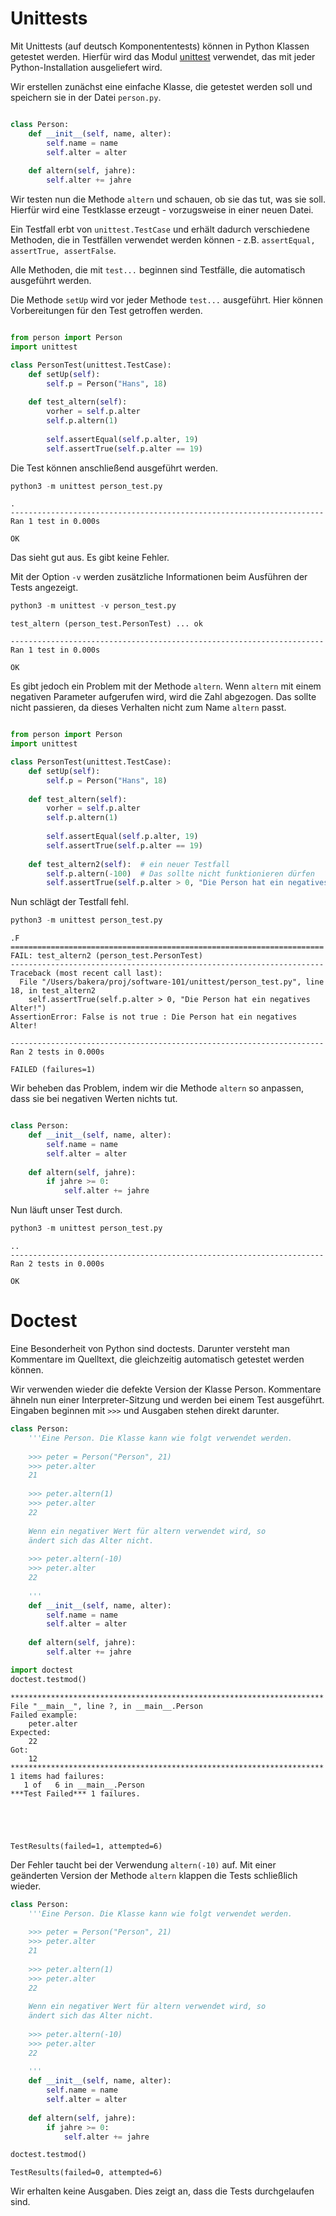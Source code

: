 
# Unittests

Mit Unittests (auf deutsch Komponententests) können in Python Klassen getestet werden. Hierfür wird das Modul [unittest](https://docs.python.org/3/library/unittest.html) verwendet, das mit jeder Python-Installation ausgeliefert wird.

Wir erstellen zunächst eine einfache Klasse, die getestet werden soll und speichern sie in der Datei `person.py`.



```python

class Person:
    def __init__(self, name, alter):
        self.name = name
        self.alter = alter
        
    def altern(self, jahre):
        self.alter += jahre
```



Wir testen nun die Methode `altern` und schauen, ob sie das tut, was sie soll. Hierfür wird eine Testklasse erzeugt - vorzugsweise in einer neuen Datei. 

Ein Testfall erbt von `unittest.TestCase` und erhält dadurch verschiedene Methoden, die in Testfällen verwendet werden können - z.B. `assertEqual, assertTrue, assertFalse`.

Alle Methoden, die mit `test...` beginnen sind Testfälle, die automatisch ausgeführt werden.

Die Methode `setUp` wird vor jeder Methode `test...` ausgeführt. Hier können Vorbereitungen für den Test getroffen werden.


```python

from person import Person
import unittest

class PersonTest(unittest.TestCase):
    def setUp(self):
        self.p = Person("Hans", 18)
        
    def test_altern(self):
        vorher = self.p.alter
        self.p.altern(1)
        
        self.assertEqual(self.p.alter, 19)
        self.assertTrue(self.p.alter == 19)        
```



Die Test können anschließend ausgeführt werden.


```python
python3 -m unittest person_test.py
```

    .
    ----------------------------------------------------------------------
    Ran 1 test in 0.000s
    
    OK


Das sieht gut aus. Es gibt keine Fehler.

Mit der Option `-v` werden zusätzliche Informationen beim Ausführen der Tests angezeigt.


```python
python3 -m unittest -v person_test.py
```

    test_altern (person_test.PersonTest) ... ok
    
    ----------------------------------------------------------------------
    Ran 1 test in 0.000s
    
    OK


Es gibt jedoch ein Problem mit der Methode `altern`. Wenn `altern` mit einem negativen Parameter aufgerufen wird, wird die Zahl abgezogen. Das sollte nicht passieren, da dieses Verhalten nicht zum Name `altern` passt.


```python

from person import Person
import unittest

class PersonTest(unittest.TestCase):
    def setUp(self):
        self.p = Person("Hans", 18)
        
    def test_altern(self):
        vorher = self.p.alter
        self.p.altern(1)
        
        self.assertEqual(self.p.alter, 19)
        self.assertTrue(self.p.alter == 19)
        
    def test_altern2(self):  # ein neuer Testfall
        self.p.altern(-100)  # Das sollte nicht funktionieren dürfen
        self.assertTrue(self.p.alter > 0, "Die Person hat ein negatives Alter!")        
```



Nun schlägt der Testfall fehl.


```python
python3 -m unittest person_test.py
```

    .F
    ======================================================================
    FAIL: test_altern2 (person_test.PersonTest)
    ----------------------------------------------------------------------
    Traceback (most recent call last):
      File "/Users/bakera/proj/software-101/unittest/person_test.py", line 18, in test_altern2
        self.assertTrue(self.p.alter > 0, "Die Person hat ein negatives Alter!")
    AssertionError: False is not true : Die Person hat ein negatives Alter!
    
    ----------------------------------------------------------------------
    Ran 2 tests in 0.000s
    
    FAILED (failures=1)


Wir beheben das Problem, indem wir die Methode `altern` so anpassen, dass sie bei negativen Werten nichts tut.


```python

class Person:
    def __init__(self, name, alter):
        self.name = name
        self.alter = alter
        
    def altern(self, jahre):
        if jahre >= 0:
            self.alter += jahre
```



Nun läuft unser Test durch.


```python
python3 -m unittest person_test.py
```

    ..
    ----------------------------------------------------------------------
    Ran 2 tests in 0.000s
    
    OK


# Doctest

Eine Besonderheit von Python sind doctests. Darunter versteht man Kommentare im Quelltext, die gleichzeitig automatisch getestet werden können.

Wir verwenden wieder die defekte Version der Klasse Person. Kommentare ähneln nun einer Interpreter-Sitzung und werden bei einem Test ausgeführt. Eingaben beginnen mit `>>>` und Ausgaben stehen direkt darunter.


```python
class Person:
    '''Eine Person. Die Klasse kann wie folgt verwendet werden.
    
    >>> peter = Person("Person", 21)
    >>> peter.alter
    21
    
    >>> peter.altern(1)
    >>> peter.alter
    22
    
    Wenn ein negativer Wert für altern verwendet wird, so 
    ändert sich das Alter nicht.
    
    >>> peter.altern(-10)
    >>> peter.alter
    22
    
    '''
    def __init__(self, name, alter):
        self.name = name
        self.alter = alter
        
    def altern(self, jahre):
        self.alter += jahre
```


```python
import doctest
doctest.testmod()
```

    **********************************************************************
    File "__main__", line ?, in __main__.Person
    Failed example:
        peter.alter
    Expected:
        22
    Got:
        12
    **********************************************************************
    1 items had failures:
       1 of   6 in __main__.Person
    ***Test Failed*** 1 failures.





    TestResults(failed=1, attempted=6)



Der Fehler taucht bei der Verwendung `altern(-10)` auf.
Mit einer geänderten Version der Methode `altern` klappen die Tests schließlich wieder.


```python
class Person:
    '''Eine Person. Die Klasse kann wie folgt verwendet werden.
    
    >>> peter = Person("Person", 21)
    >>> peter.alter
    21
    
    >>> peter.altern(1)
    >>> peter.alter
    22
    
    Wenn ein negativer Wert für altern verwendet wird, so 
    ändert sich das Alter nicht.
    
    >>> peter.altern(-10)
    >>> peter.alter
    22
    
    '''
    def __init__(self, name, alter):
        self.name = name
        self.alter = alter
        
    def altern(self, jahre):
        if jahre >= 0:
            self.alter += jahre
```


```python
doctest.testmod()
```




    TestResults(failed=0, attempted=6)



Wir erhalten keine Ausgaben. Dies zeigt an, dass die Tests durchgelaufen sind.
